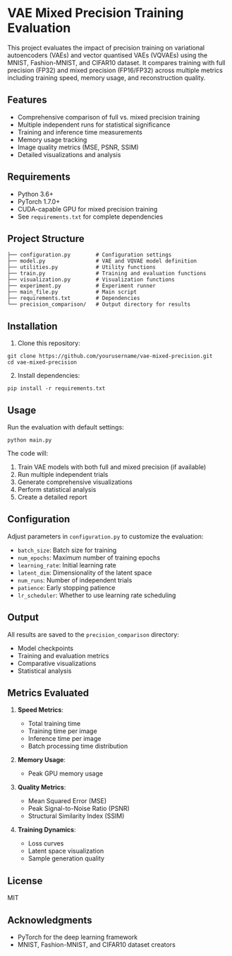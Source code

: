 # VAE Mixed Precision Training Evaluation

This project evaluates the impact of precision training on variational autoencoders (VAEs) and vector quantised VAEs (VQVAEs) using the MNIST, Fashion-MNIST, and CIFAR10 dataset. It compares training with full precision (FP32) and mixed precision (FP16/FP32) across multiple metrics including training speed, memory usage, and reconstruction quality.

## Features

- Comprehensive comparison of full vs. mixed precision training
- Multiple independent runs for statistical significance
- Training and inference time measurements
- Memory usage tracking
- Image quality metrics (MSE, PSNR, SSIM)
- Detailed visualizations and analysis

## Requirements

- Python 3.6+
- PyTorch 1.7.0+
- CUDA-capable GPU for mixed precision training
- See `requirements.txt` for complete dependencies

## Project Structure

```
├── configuration.py        # Configuration settings
├── model.py                # VAE and VQVAE model definition
├── utilities.py            # Utility functions
├── train.py                # Training and evaluation functions
├── visualization.py        # Visualization functions
├── experiment.py           # Experiment runner
├── main_file.py            # Main script
├── requirements.txt        # Dependencies
└── precision_comparison/   # Output directory for results
```

## Installation

1. Clone this repository:
```
git clone https://github.com/yourusername/vae-mixed-precision.git
cd vae-mixed-precision
```

2. Install dependencies:
```
pip install -r requirements.txt
```

## Usage

Run the evaluation with default settings:

```
python main.py
```

The code will:
1. Train VAE models with both full and mixed precision (if available)
2. Run multiple independent trials
3. Generate comprehensive visualizations
4. Perform statistical analysis
5. Create a detailed report

## Configuration

Adjust parameters in `configuration.py` to customize the evaluation:

- `batch_size`: Batch size for training
- `num_epochs`: Maximum number of training epochs
- `learning_rate`: Initial learning rate
- `latent_dim`: Dimensionality of the latent space
- `num_runs`: Number of independent trials
- `patience`: Early stopping patience
- `lr_scheduler`: Whether to use learning rate scheduling

## Output

All results are saved to the `precision_comparison` directory:

- Model checkpoints
- Training and evaluation metrics
- Comparative visualizations
- Statistical analysis

## Metrics Evaluated

1. **Speed Metrics**:
   - Total training time
   - Training time per image
   - Inference time per image
   - Batch processing time distribution

2. **Memory Usage**:
   - Peak GPU memory usage

3. **Quality Metrics**:
   - Mean Squared Error (MSE)
   - Peak Signal-to-Noise Ratio (PSNR)
   - Structural Similarity Index (SSIM)

4. **Training Dynamics**:
   - Loss curves
   - Latent space visualization
   - Sample generation quality

## License

MIT

## Acknowledgments

- PyTorch for the deep learning framework
- MNIST, Fashion-MNIST, and CIFAR10 dataset creators
